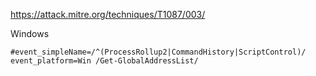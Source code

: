 https://attack.mitre.org/techniques/T1087/003/

Windows

```
#event_simpleName=/^(ProcessRollup2|CommandHistory|ScriptControl)/ event_platform=Win /Get-GlobalAddressList/
```